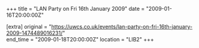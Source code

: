 +++
title = "LAN Party on Fri 16th January 2009"
date = "2009-01-16T20:00:00Z"

[extra]
original = "https://uwcs.co.uk/events/lan-party-on-fri-16th-january-2009-1474489016231/"    
end_time = "2009-01-18T20:00:00Z"
location = "LIB2"
+++



